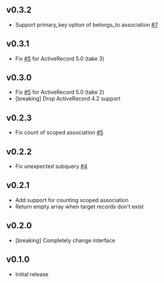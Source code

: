 ## v0.3.2

* Support primary\_key option of belongs\_to association [#7](https://github.com/k0kubun/activerecord-precounter/pull/7)

## v0.3.1

* Fix [#5](https://github.com/k0kubun/activerecord-precounter/pull/5) for ActiveRecord 5.0 (take 3)

## v0.3.0

* Fix [#5](https://github.com/k0kubun/activerecord-precounter/pull/5) for ActiveRecord 5.0 (take 2)
* [breaking] Drop ActiveRecord 4.2 support

## v0.2.3

* Fix count of scoped association [#5](https://github.com/k0kubun/activerecord-precounter/pull/5)

## v0.2.2

* Fix unexpected subquery [#4](https://github.com/k0kubun/activerecord-precounter/pull/5)

## v0.2.1

* Add support for counting scoped association
* Return empty array when target records don't exist

## v0.2.0

* [breaking] Completely change interface

## v0.1.0

* Initial release
